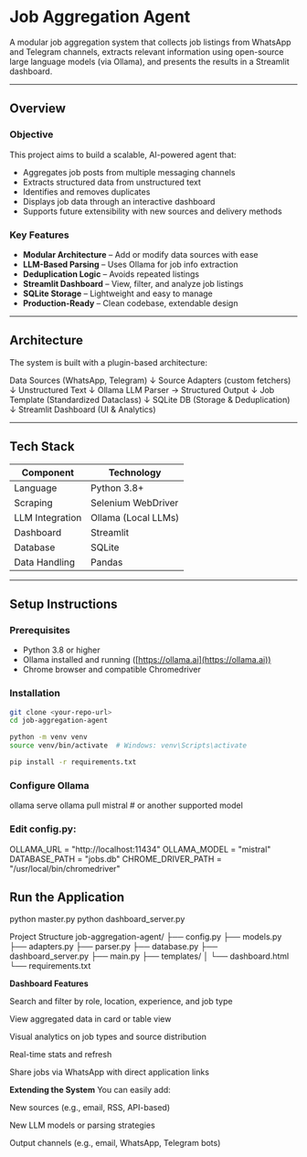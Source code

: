 # Job Aggregation Agent

A modular job aggregation system that collects job listings from WhatsApp and Telegram channels, extracts relevant information using open-source large language models (via Ollama), and presents the results in a Streamlit dashboard.

---

## Overview

### Objective

This project aims to build a scalable, AI-powered agent that:

- Aggregates job posts from multiple messaging channels
- Extracts structured data from unstructured text
- Identifies and removes duplicates
- Displays job data through an interactive dashboard
- Supports future extensibility with new sources and delivery methods

### Key Features

- **Modular Architecture** – Add or modify data sources with ease
- **LLM-Based Parsing** – Uses Ollama for job info extraction
- **Deduplication Logic** – Avoids repeated listings
- **Streamlit Dashboard** – View, filter, and analyze job listings
- **SQLite Storage** – Lightweight and easy to manage
- **Production-Ready** – Clean codebase, extendable design

---

## Architecture

The system is built with a plugin-based architecture:

Data Sources (WhatsApp, Telegram)
↓
Source Adapters (custom fetchers)
↓
Unstructured Text
↓
Ollama LLM Parser → Structured Output
↓
Job Template (Standardized Dataclass)
↓
SQLite DB (Storage & Deduplication)
↓
Streamlit Dashboard (UI & Analytics)


---

## Tech Stack

| Component        | Technology        |
|------------------|-------------------|
| Language         | Python 3.8+        |
| Scraping         | Selenium WebDriver |
| LLM Integration  | Ollama (Local LLMs)|
| Dashboard        | Streamlit          |
| Database         | SQLite             |
| Data Handling    | Pandas             |

---

## Setup Instructions

### Prerequisites

- Python 3.8 or higher
- Ollama installed and running ([https://ollama.ai](https://ollama.ai))
- Chrome browser and compatible Chromedriver

### Installation

```bash
git clone <your-repo-url>
cd job-aggregation-agent

python -m venv venv
source venv/bin/activate  # Windows: venv\Scripts\activate

pip install -r requirements.txt
```
### Configure Ollama
ollama serve
ollama pull mistral  # or another supported model

### Edit config.py:
OLLAMA_URL = "http://localhost:11434"
OLLAMA_MODEL = "mistral"
DATABASE_PATH = "jobs.db"
CHROME_DRIVER_PATH = "/usr/local/bin/chromedriver"


## Run the Application
python master.py
python dashboard_server.py

Project Structure
job-aggregation-agent/
├── config.py
├── models.py
├── adapters.py
├── parser.py
├── database.py
├── dashboard_server.py
├── main.py
├── templates/
│   └── dashboard.html
└── requirements.txt


**Dashboard Features**

Search and filter by role, location, experience, and job type

View aggregated data in card or table view

Visual analytics on job types and source distribution

Real-time stats and refresh

Share jobs via WhatsApp with direct application links

**Extending the System**
You can easily add:

New sources (e.g., email, RSS, API-based)

New LLM models or parsing strategies

Output channels (e.g., email, WhatsApp, Telegram bots)
